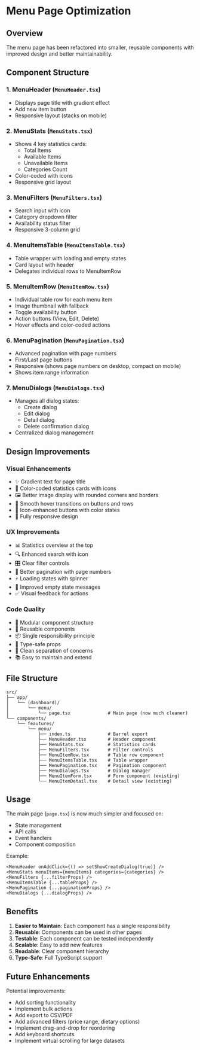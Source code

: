 # Menu Page Optimization

## Overview
The menu page has been refactored into smaller, reusable components with improved design and better maintainability.

## Component Structure

### 1. **MenuHeader** (`MenuHeader.tsx`)
- Displays page title with gradient effect
- Add new item button
- Responsive layout (stacks on mobile)

### 2. **MenuStats** (`MenuStats.tsx`)
- Shows 4 key statistics cards:
  - Total Items
  - Available Items
  - Unavailable Items
  - Categories Count
- Color-coded with icons
- Responsive grid layout

### 3. **MenuFilters** (`MenuFilters.tsx`)
- Search input with icon
- Category dropdown filter
- Availability status filter
- Responsive 3-column grid

### 4. **MenuItemsTable** (`MenuItemsTable.tsx`)
- Table wrapper with loading and empty states
- Card layout with header
- Delegates individual rows to MenuItemRow

### 5. **MenuItemRow** (`MenuItemRow.tsx`)
- Individual table row for each menu item
- Image thumbnail with fallback
- Toggle availability button
- Action buttons (View, Edit, Delete)
- Hover effects and color-coded actions

### 6. **MenuPagination** (`MenuPagination.tsx`)
- Advanced pagination with page numbers
- First/Last page buttons
- Responsive (shows page numbers on desktop, compact on mobile)
- Shows item range information

### 7. **MenuDialogs** (`MenuDialogs.tsx`)
- Manages all dialog states:
  - Create dialog
  - Edit dialog
  - Detail dialog
  - Delete confirmation dialog
- Centralized dialog management

## Design Improvements

### Visual Enhancements
- ✨ Gradient text for page title
- 🎨 Color-coded statistics cards with icons
- 🖼️ Better image display with rounded corners and borders
- 💫 Smooth hover transitions on buttons and rows
- 🎯 Icon-enhanced buttons with color states
- 📱 Fully responsive design

### UX Improvements
- 📊 Statistics overview at the top
- 🔍 Enhanced search with icon
- 🎛️ Clear filter controls
- 📄 Better pagination with page numbers
- ⚡ Loading states with spinner
- 📝 Improved empty state messages
- ✅ Visual feedback for actions

### Code Quality
- 🧩 Modular component structure
- 🔄 Reusable components
- 📦 Single responsibility principle
- 🎯 Type-safe props
- 🧹 Clean separation of concerns
- 📚 Easy to maintain and extend

## File Structure

```
src/
├── app/
│   └── (dashboard)/
│       └── menu/
│           └── page.tsx              # Main page (now much cleaner)
└── components/
    └── feautures/
        └── menu/
            ├── index.ts              # Barrel export
            ├── MenuHeader.tsx        # Header component
            ├── MenuStats.tsx         # Statistics cards
            ├── MenuFilters.tsx       # Filter controls
            ├── MenuItemRow.tsx       # Table row component
            ├── MenuItemsTable.tsx    # Table wrapper
            ├── MenuPagination.tsx    # Pagination component
            ├── MenuDialogs.tsx       # Dialog manager
            ├── MenuItemForm.tsx      # Form component (existing)
            └── MenuItemDetail.tsx    # Detail view (existing)
```

## Usage

The main page (`page.tsx`) is now much simpler and focused on:
- State management
- API calls
- Event handlers
- Component composition

Example:
```tsx
<MenuHeader onAddClick={() => setShowCreateDialog(true)} />
<MenuStats menuItems={menuItems} categories={categories} />
<MenuFilters {...filterProps} />
<MenuItemsTable {...tableProps} />
<MenuPagination {...paginationProps} />
<MenuDialogs {...dialogProps} />
```

## Benefits

1. **Easier to Maintain**: Each component has a single responsibility
2. **Reusable**: Components can be used in other pages
3. **Testable**: Each component can be tested independently
4. **Scalable**: Easy to add new features
5. **Readable**: Clear component hierarchy
6. **Type-Safe**: Full TypeScript support

## Future Enhancements

Potential improvements:
- Add sorting functionality
- Implement bulk actions
- Add export to CSV/PDF
- Add advanced filters (price range, dietary options)
- Implement drag-and-drop for reordering
- Add keyboard shortcuts
- Implement virtual scrolling for large datasets
